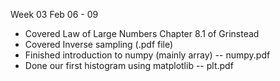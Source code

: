 Week 03 Feb 06 - 09
- Covered Law of Large Numbers Chapter 8.1 of Grinstead 
- Covered Inverse sampling (.pdf file)
- Finished introduction to numpy (mainly array) --  numpy.pdf
- Done our first histogram using matplotlib -- plt.pdf
